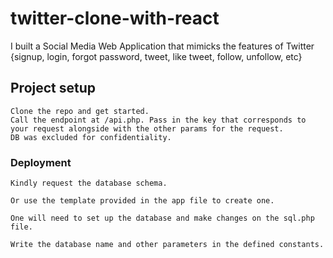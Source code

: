# twitter-clone-with-react
I built a Social Media Web Application that mimicks the features of Twitter {signup, login, forgot password, tweet, like tweet, follow, unfollow, etc}

## Project setup
```
Clone the repo and get started.
Call the endpoint at /api.php. Pass in the key that corresponds to your request alongside with the other params for the request.
DB was excluded for confidentiality.
```

### Deployment
```
Kindly request the database schema. 

Or use the template provided in the app file to create one.

One will need to set up the database and make changes on the sql.php file.

Write the database name and other parameters in the defined constants.
